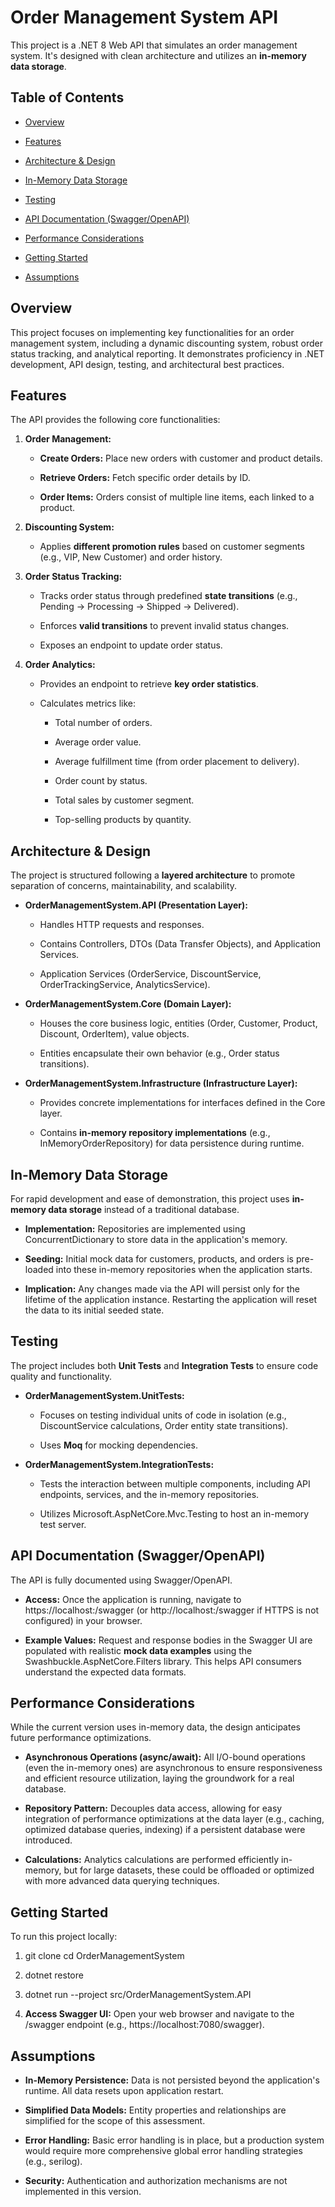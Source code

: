 Order Management System API
===========================

This project is a .NET 8 Web API that simulates an order management system. It's designed with clean architecture and utilizes an **in-memory data storage**.

Table of Contents
-----------------

*   [Overview](#Overview)
    
*   [Features](#features)
    
*   [Architecture & Design](#architecture--design)
    
*   [In-Memory Data Storage](#in-memory-data-storage)
    
*   [Testing](#testing)
    
*   [API Documentation (Swagger/OpenAPI)](#api-documentation-swaggeropenapi)
    
*   [Performance Considerations](#performance-considerations)
    
*   [Getting Started](#getting-started)
    
*   [Assumptions](#assumptions)
    

Overview
--------

This project focuses on implementing key functionalities for an order management system, including a dynamic discounting system, robust order status tracking, and analytical reporting. It demonstrates proficiency in .NET development, API design, testing, and architectural best practices.

Features
--------

The API provides the following core functionalities:

1.  **Order Management:**
    
    *   **Create Orders:** Place new orders with customer and product details.
        
    *   **Retrieve Orders:** Fetch specific order details by ID.
        
    *   **Order Items:** Orders consist of multiple line items, each linked to a product.
        
2.  **Discounting System:**
    
    *   Applies **different promotion rules** based on customer segments (e.g., VIP, New Customer) and order history.
        
3.  **Order Status Tracking:**
    
    *   Tracks order status through predefined **state transitions** (e.g., Pending -> Processing -> Shipped -> Delivered).
        
    *   Enforces **valid transitions** to prevent invalid status changes.
        
    *   Exposes an endpoint to update order status.
        
4.  **Order Analytics:**
    
    *   Provides an endpoint to retrieve **key order statistics**.
        
    *   Calculates metrics like:
        
        *   Total number of orders.
            
        *   Average order value.
            
        *   Average fulfillment time (from order placement to delivery).
            
        *   Order count by status.
            
        *   Total sales by customer segment.
            
        *   Top-selling products by quantity.
            

Architecture & Design
---------------------

The project is structured following a **layered architecture** to promote separation of concerns, maintainability, and scalability.

*   **OrderManagementSystem.API (Presentation Layer):**
    
    *   Handles HTTP requests and responses.
        
    *   Contains Controllers, DTOs (Data Transfer Objects), and Application Services.
        
    *   Application Services (OrderService, DiscountService, OrderTrackingService, AnalyticsService).
        
*   **OrderManagementSystem.Core (Domain Layer):**
    
    *   Houses the core business logic, entities (Order, Customer, Product, Discount, OrderItem), value objects.
        
    *   Entities encapsulate their own behavior (e.g., Order status transitions).        
        
*   **OrderManagementSystem.Infrastructure (Infrastructure Layer):**
    
    *   Provides concrete implementations for interfaces defined in the Core layer.
        
    *   Contains **in-memory repository implementations** (e.g., InMemoryOrderRepository) for data persistence during runtime.        
        

In-Memory Data Storage
----------------------

For rapid development and ease of demonstration, this project uses **in-memory data storage** instead of a traditional database.

*   **Implementation:** Repositories are implemented using ConcurrentDictionary to store data in the application's memory.
    
*   **Seeding:** Initial mock data for customers, products, and orders is pre-loaded into these in-memory repositories when the application starts.
    
*   **Implication:** Any changes made via the API will persist only for the lifetime of the application instance. Restarting the application will reset the data to its initial seeded state.
    

Testing
-------

The project includes both **Unit Tests** and **Integration Tests** to ensure code quality and functionality.

*   **OrderManagementSystem.UnitTests:**
    
    *   Focuses on testing individual units of code in isolation (e.g., DiscountService calculations, Order entity state transitions).
        
    *   Uses **Moq** for mocking dependencies.
        
*   **OrderManagementSystem.IntegrationTests:**
    
    *   Tests the interaction between multiple components, including API endpoints, services, and the in-memory repositories.
        
    *   Utilizes Microsoft.AspNetCore.Mvc.Testing to host an in-memory test server.
        

API Documentation (Swagger/OpenAPI)
-----------------------------------

The API is fully documented using Swagger/OpenAPI.

*   **Access:** Once the application is running, navigate to https://localhost:/swagger (or http://localhost:/swagger if HTTPS is not configured) in your browser.
    
*   **Example Values:** Request and response bodies in the Swagger UI are populated with realistic **mock data examples** using the Swashbuckle.AspNetCore.Filters library. This helps API consumers understand the expected data formats.
    

Performance Considerations
--------------------------

While the current version uses in-memory data, the design anticipates future performance optimizations.

*   **Asynchronous Operations (async/await):** All I/O-bound operations (even the in-memory ones) are asynchronous to ensure responsiveness and efficient resource utilization, laying the groundwork for a real database.
    
*   **Repository Pattern:** Decouples data access, allowing for easy integration of performance optimizations at the data layer (e.g., caching, optimized database queries, indexing) if a persistent database were introduced.
    
*   **Calculations:** Analytics calculations are performed efficiently in-memory, but for large datasets, these could be offloaded or optimized with more advanced data querying techniques.
    

Getting Started
---------------

To run this project locally:

1.  git clone cd OrderManagementSystem
    
2.  dotnet restore
    
3.  dotnet run --project src/OrderManagementSystem.API
    
4.  **Access Swagger UI:** Open your web browser and navigate to the /swagger endpoint (e.g., https://localhost:7080/swagger).
    

Assumptions
-----------

*   **In-Memory Persistence:** Data is not persisted beyond the application's runtime. All data resets upon application restart.
    
*   **Simplified Data Models:** Entity properties and relationships are simplified for the scope of this assessment.
    
*   **Error Handling:** Basic error handling is in place, but a production system would require more comprehensive global error handling strategies (e.g., serilog).
    
*   **Security:** Authentication and authorization mechanisms are not implemented in this version.    
